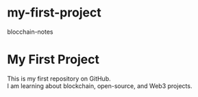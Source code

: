 # my-first-project
blocchain-notes
# My First Project
This is my first repository on GitHub.  
I am learning about blockchain, open-source, and Web3 projects.
